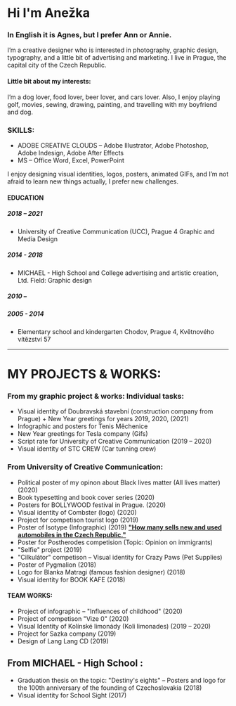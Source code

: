 # Hi I'm Anežka 
### **In English it is Agnes, but I prefer Ann or Annie.**
I’m a creative designer who is interested in photography, graphic design, typography, and a little bit of advertising and marketing. 
I live in Prague, the capital city of the Czech Republic. 

#### Little bit about my interests:
I’m a dog lover, food lover, beer lover, and cars lover. 
Also, I enjoy playing golf, movies, sewing, drawing, painting, and travelling with my boyfriend and dog.

### SKILLS:
+ ADOBE CREATIVE CLOUDS – Adobe Illustrator, Adobe Photoshop, Adobe Indesign, Adobe After Effects
+ MS – Office Word, Excel, PowerPoint

I enjoy designing visual identities, logos, posters, animated GIFs, and I’m not afraid to learn new things actually, I prefer new challenges.

#### EDUCATION
##### 2018 – 2021
+ University of Creative Communication (UCC), Prague 4
Graphic and Media Design

##### 2014 - 2018
+ MICHAEL - High School and College advertising and artistic creation, Ltd.
Field: Graphic design

##### 2010 – 


##### 2005 - 2014
+ Elementary school and kindergarten Chodov, Prague 4, Květnového vítězství 57



---
# MY PROJECTS & WORKS:

### From my graphic project & works: Individual tasks:
+ Visual identity of Doubravská stavební (construction company from Prague) + New Year greetings for years 2019, 2020, (2021)
+ Infographic and posters for Tenis Měchenice 
+ New Year greetings for Tesla company (Gifs)
+ Script rate for University of Creative Communication (2019 – 2020)
+ Visual identity of STC CREW (Car tunning crew)

### From University of Creative Communication:
+ Political poster of my opinon about Black lives matter (All lives matter) (2020)
+ Book typesetting and book cover series (2020)
+ Posters for BOLLYWOOD festival in Prague. (2020)
+ Visual identity of Combster (logo) (2020)
+ Project for competison tourist logo (2019)
+ Poster of Isotype (Infographic) (2019) <a href="https://github.com/AnezkaJaneckova/english-for-designers/blob/main/02-intentional-aboutness/case-study.md">**"How many sells new and used automobiles in the Czech Republic."**</a>
+ Poster for Postherodes competision (Topic: Opinion on immigrants)
+ "Selfie" project (2019)
+ "Cilkulátor" competison – Visual identity for Crazy Paws (Pet Supplies)
+ Poster of Pygmalion (2018)
+ Logo for Blanka Matragi (famous fashion designer) (2018)
+ Visual identity for BOOK KAFE (2018)

#### TEAM WORKS:
+ Project of infographic – "Influences of childhood" (2020)
+ Project of competison "Vize 0" (2020)
+ Visual Identity of Kolínské limonády (Koli limonades) (2019 – 2020)
+ Project for Sazka company (2019)
+ Design of Lang Lang CD (2019)

## From MICHAEL - High School :
+ Graduation thesis on the topic: "Destiny's eights" – Posters and logo for the 100th anniversary of the founding of Czechoslovakia (2018)
+ Visual identity for School Sight (2017)

